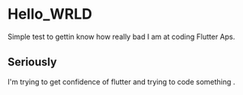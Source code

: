 # Hello_WRLD

Simple test to gettin know how really bad I am at coding Flutter Aps.

## Seriously

I'm trying to get confidence of flutter and trying to code something .
